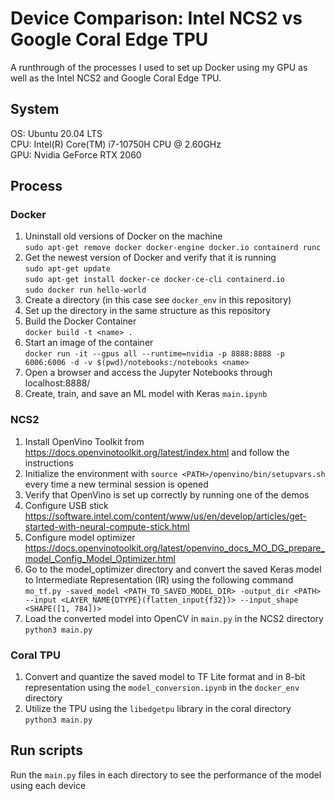 # Device Comparison: Intel NCS2 vs Google Coral Edge TPU
A runthrough of the processes I used to set up Docker using my GPU as well as the Intel NCS2 and Google Coral Edge TPU.

## System
OS: Ubuntu 20.04 LTS  
CPU: Intel(R) Core(TM) i7-10750H CPU @ 2.60GHz  
GPU: Nvidia GeForce RTX 2060  
  
## Process
### Docker
1. Uninstall old versions of Docker on the machine  
`sudo apt-get remove docker docker-engine docker.io containerd runc`  
2. Get the newest version of Docker and verify that it is running  
`sudo apt-get update`  
`sudo apt-get install docker-ce docker-ce-cli containerd.io`  
`sudo docker run hello-world`  
3. Create a directory (in this case see `docker_env` in this repository)  
4. Set up the directory in the same structure as this repository  
5. Build the Docker Container  
`docker build -t <name> .`  
6. Start an image of the container  
`docker run -it --gpus all --runtime=nvidia -p 8888:8888 -p 6006:6006 -d -v $(pwd)/notebooks:/notebooks <name>`  
7. Open a browser and access the Jupyter Notebooks through localhost:8888/  
8. Create, train, and save an ML model with Keras `main.ipynb`
### NCS2
1. Install OpenVino Toolkit from https://docs.openvinotoolkit.org/latest/index.html and follow the instructions  
2. Initialize the environment with `source <PATH>/openvino/bin/setupvars.sh` every time a new terminal session is opened  
3. Verify that OpenVino is set up correctly by running one of the demos  
4. Configure USB stick https://software.intel.com/content/www/us/en/develop/articles/get-started-with-neural-compute-stick.html  
5. Configure model optimizer https://docs.openvinotoolkit.org/latest/openvino_docs_MO_DG_prepare_model_Config_Model_Optimizer.html  
6. Go to the model_optimizer directory and convert the saved Keras model to Intermediate Representation (IR) using the following command  
`mo_tf.py -saved_model <PATH_TO_SAVED_MODEL_DIR> -output_dir <PATH> --input <LAYER_NAME{DTYPE}(flatten_input{f32})> --input_shape <SHAPE([1, 784])>`  
7. Load the converted model into OpenCV in `main.py` in the NCS2 directory  
`python3 main.py`
### Coral TPU
1. Convert and quantize the saved model to TF Lite format and in 8-bit representation using the `model_conversion.ipynb` in the `docker_env` directory  
2. Utilize the TPU using the `libedgetpu` library in the coral directory  
`python3 main.py`

## Run scripts 
Run the `main.py` files in each directory to see the performance of the model using each device

